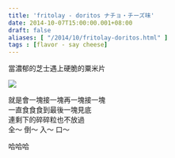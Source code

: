 ```yaml
---
title: 'fritolay - doritos ナチョ・チーズ味'
date: 2014-10-07T15:00:00.001+08:00
draft: false
aliases: [ "/2014/10/fritolay-doritos.html" ]
tags : [flavor - say cheese]
---
```


當濃郁的芝士遇上硬脆的粟米片  

![](/images/doritosnacho.jpg)

就是會一塊接一塊再一塊接一塊  
一直食食食到最後一塊見底  
連剩下的碎碎粒也不放過  
全～ 倒～ 入～ 口～

  

哈哈哈

